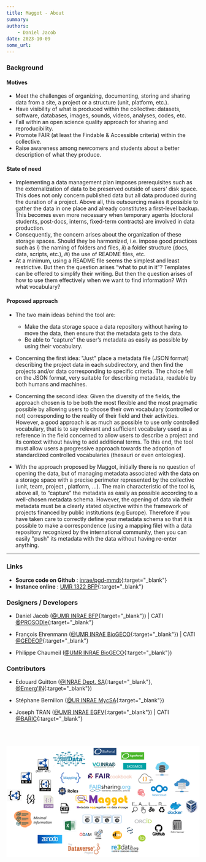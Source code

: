 ```yaml
---
title: Maggot - About
summary: 
authors:
    - Daniel Jacob
date: 2023-10-09
some_url:
---
```


<style>.md-typeset h1 {display: none;} .md-nav__item {font-size: medium}</style>

### Background

#### Motives

* Meet the challenges of organizing, documenting, storing and sharing data from a site, a project or a structure (unit, platform, etc.).
* Have visibility of what is produced within the collective: datasets, software, databases, images, sounds, videos, analyses, codes, etc.
* Fall within an open science quality approach for sharing and reproducibility.
* Promote FAIR (at least the Findable & Accessible criteria) within the collective.
* Raise awareness among newcomers and students about a better description of what they produce.

#### State of need

* Implementing a data management plan imposes prerequisites such as the externalization of data to be preserved outside of users' disk space. This does not only concern published data but all data produced during the duration of a project. Above all, this outsourcing makes it possible to gather the data in one place and already constitutes a first-level backup. This becomes even more necessary when temporary agents (doctoral students, post-docs, interns, fixed-term contracts) are involved in data production.
* Consequently, the concern arises about the organization of these storage spaces. Should they be harmonized, i.e. impose good practices such as _i_) the naming of folders and files, _ii_) a folder structure (docs, data, scripts, etc.), _iii_) the use of README files, etc.
* At a minimum, using a README file seems the simplest and least restrictive. But then the question arises “what to put in it”? Templates can be offered to simplify their writing. But then the question arises of how to use them effectively when we want to find information? With what vocabulary?

#### Proposed approach

* The two main ideas behind the tool are:
     * Make the data storage space a data repository without having to move the data, then ensure that the metadata gets to the data.
     * Be able to “capture” the user’s metadata as easily as possible by using their vocabulary.
* Concerning the first idea: "Just" place a metadata file (JSON format) describing the project data in each subdirectory, and then find the projects and/or data corresponding to specific criteria. The choice fell on the JSON format, very suitable for describing metadata, readable by both humans and machines.
* Concerning the second idea: Given the diversity of the fields, the approach chosen is to be both the most flexible and the most pragmatic possible by allowing users to choose their own vocabulary (controlled or not) corresponding to the reality of their field and their activities. However, a good approach is as much as possible to use only controlled vocabulary, that is to say relevant and sufficient vocabulary used as a reference in the field concerned to allow users to describe a project and its context without having to add additional terms. To this end, the tool must allow users a progressive approach towards the adoption of standardized controlled vocabularies (thesauri or even ontologies).

* With the approach proposed by Maggot, initially there is no question of opening the data, but of managing metadata associated with the data on a storage space with a precise perimeter represented by the collective (unit, team, project , platform, …). The main characteristic of the tool is, above all, to “capture” the metadata as easily as possible according to a well-chosen metadata schema. However, the opening of data via their metadata must be a clearly stated objective within the framework of projects financed by public institutions (e.g Europe). Therefore if you have taken care to correctly define your metadata schema so that it is possible to make a correspondence (using a mapping file) with a data repository recognized by the international community, then you can easily "push" its metadata with the data without having re-enter anything.

---

### Links

* **Source code on Github** : [inrae/pgd-mmdt][10]{:target="_blank"}
* **Instance online** : [UMR 1322 BFP][11]{:target="_blank"}


### Designers / Developers

* Daniel Jacob ([@UMR INRAE BFP][2]{:target="_blank"}) | CATI [@PROSODIe][4]{:target="_blank"}

* François Ehrenmann ([@UMR INRAE BioGECO][1]{:target="_blank"}) | CATI [@GEDEOP][5]{:target="_blank"}

* Philippe Chaumeil ([@UMR INRAE BioGECO][1]{:target="_blank"})


### Contributors

* Edouard Guitton ([@INRAE Dept. SA][6]{:target="_blank"}, [@Emerg'IN][3]{:target="_blank"})

* Stéphane Bernillon ([@UR INRAE MycSA][14]{:target="_blank"})

* Joseph TRAN ([@UMR INRAE EGFV][12]{:target="_blank"}) | CATI [@BARIC][13]{:target="_blank"}



[1]: https://www6.bordeaux-aquitaine.inrae.fr/biogeco_eng/
[2]: https://eng-bfp.bordeaux-aquitaine.hub.inrae.fr/
[3]: https://www.emergin.fr/emergin_eng/
[4]: https://prosodie.cati.inrae.fr/
[5]: https://gedeop.cati.inrae.fr/
[6]: https://www.inrae.fr/en/divisions/sa
[7]: https://nextcloud.inrae.fr/s/HxEWSybeBW8rzke
[8]: https://recherche.data.gouv.fr/en
[9]: https://nextcloud.inrae.fr/s/iLHQYoAZp2i6ij7

[10]: https://github.com/inrae/pgd-mmdt
[11]: https://pmb-bordeaux.fr/maggot/

[12]: https://eng-egfv.bordeaux-aquitaine.hub.inrae.fr/
[13]: https://www.cesgo.org/catibaric/
[14]: https://eng-mycsa.bordeaux-aquitaine.hub.inrae.fr/


<br><br>

<center>
<a href="../images/LogoCloud.png" data-lightbox="fig1"><img src="../images/LogoCloud.png" width="800px"></a>
</center>

<br><br>